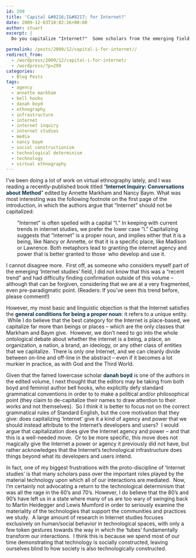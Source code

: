 ```yaml
---
id: 299
title: 'Capital &#8216;I&#8217; for Internet?'
date: 2009-12-03T10:02:26+00:00
author: stuart
excerpt: |
  Do you capitalize "Internet?"  Some scholars from the emerging field of 'Internet studies' say no.  I say yes.

permalink: /posts/2009/12/capital-i-for-internet// 
redirect_from:
  - /wordpress/2009/12/capital-i-for-internet/
  - /wordpress/?p=299
categories:
  - Blog Posts
tags:
  - agency
  - annette markham
  - bell hooks
  - danah boyd
  - ethnography
  - infrastructure
  - internet
  - internet inquiry
  - internet studies
  - media
  - nancy baym
  - social constructionism
  - technological determinism
  - technology
  - virtual ethnography
---
```

<p style="margin-top: 1em; margin-right: 0px; margin-bottom: 1em; margin-left: 0px;">
  I&#8217;ve been doing a lot of work on virtual ethnography lately, and I was reading a recently-published book titled “<a style="color: #06324b; text-decoration: none; font-weight: bold;" href="http://internetinquiry.org/">Internet Inquiry: Conversations about Method</a>” edited by Annette Markham and Nancy Baym. What was most interesting was the following footnote on the first page of the introduction, in which the authors argue that &#8220;Internet&#8221; should not be capitalized:
</p>

<p style="margin-top: 1em; margin-right: 0px; margin-bottom: 1em; margin-left: 0px;">
  <!--more-->
</p>

<p style="margin-top: 1em; margin-right: 0px; margin-bottom: 1em; margin-left: 0px; padding-left: 30px;">
  &#8220;Internet&#8221; is often spelled with a capital &#8220;I.&#8221; In keeping with current trends in internet studies, we prefer the lower case &#8220;i.&#8221; Capitalizing suggests that &#8220;internet&#8221; is a proper noun, and implies either that it is a being, like Nancy or Annette, or that it is a specific place, like Madison or Lawrence. Both metaphors lead to granting the internet agency and power that is better granted to those  who develop and use it.
</p>

<p style="margin-top: 1em; margin-right: 0px; margin-bottom: 1em; margin-left: 0px;">
  I cannot disagree more.  First off, as someone who considers myself part of the emerging ‘Internet studies’ field, I did not know that this was a “recent trend” and had difficulty finding confirmation outside of this volume – although that can be forgiven, considering that we are at a very fragmented, even pre-paradigmatic point. (Readers: If you&#8217;ve seen this trend before, please comment!)
</p>

However, my most basic and linguistic objection is that the Internet satisfies the <a style="color: #06324b; text-decoration: none; font-weight: bold;" href="http://www.grammarbook.com/punctuation/capital.asp">general conditions for being a proper noun</a>: it refers to a unique entity.  While I do believe that the best category for the Internet is place-based, we capitalize far more than beings or places &#8211; which are the only classes that Markham and Baym give.  However, we don’t need to go into the whole ontological debate about whether the internet is a being, a place, an organization, a nation, a brand, an ideology, or any other class of entities that we capitalize.  There is only one Internet, and we can cleanly divide between on-line and off-line in the abstract &#8211; even if it becomes a lot murkier in practice, as with God and the Third World.

Given that the famed lowercase scholar <a style="color: #06324b; text-decoration: none; font-weight: bold;" href="http://www.danah.org/">danah boyd</a> is one of the authors in the edited volume, I next thought that the editors may be taking from both boyd and feminist author bell hooks, who explicitly defy standard grammatical conventions in order to to make a political and/or philosophical point (they claim to de-capitalize their names to draw attention to their works and not themselves).  So I think it is better to focus not on the correct grammatical rules of Standard English, but the core motivation that they give: does capitalizing ‘Internet’ give it a kind of agency and power that we should instead attribute to the Internet’s developers and users?  I would argue that capitalization does give the Internet agency and power – and that this is a well-needed move.  Or to be more specific, this move does not magically give the Internet a power or agency it previously did not have, but rather acknowledges that the Internet&#8217;s technological infrastructure does things beyond what its developers and users intend.

In fact, one of my biggest frustrations with the proto-discipline of &#8216;Internet studies&#8217; is that many scholars pass over the important roles played by the material technology upon which all of our interactions are mediated.  Now, I’m certainly not advocating a return to the technological determinism that was all the rage in the 60’s and 70’s. However, I do believe that the 80’s and 90’s have left us in a state where many of us are too wary of swinging back to Martin Heidegger and Lewis Mumford in order to seriously examine the materiality of the technologies that support the communities and practices we study.  A large amount of research in Internet studies focuses exclusively on human/social behavior in technological spaces, with only a few token gestures towards the way in which the ‘tubes’ fundamentally transform our interactions.  I think this is because we spend most of our time demonstrating that technology is socially constructed, leaving ourselves blind to how society is also technologically constructed.